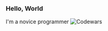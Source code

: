 ### Hello, World
I'm a novice programmer
![Codewars](https://github.r2v.ch/codewars?user=Luckwut&name=true&stroke=rgb(100,100,255)&top_languages=true)
